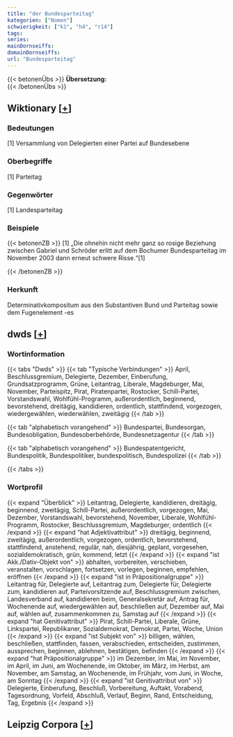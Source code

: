 ```yaml
---
title: "der Bundesparteitag"
kategorien: ["Nomen"]
schwierigkeit: ["k1", "h4", "r14"]
tags:
series:
mainDornseiffs:
domainDornseiffs:
url: "Bundesparteitag"
---
```


{{< betonenÜbs >}}
**Übersetzung:**  
{{< /betonenÜbs >}}

## Wiktionary [[+](https://de.wiktionary.org/wiki/Bundesparteitag)]

### Bedeutungen
[1] Versammlung von Delegierten einer Partei auf Bundesebene  

### Oberbegriffe
[1] Parteitag  

### Gegenwörter
[1] Landesparteitag  

### Beispiele
{{< betonenZB >}}
[1] „Die ohnehin nicht mehr ganz so rosige Beziehung zwischen Gabriel und Schröder erlitt auf dem Bochumer Bundesparteitag im November 2003 dann erneut schwere Risse.“[1]  

{{< /betonenZB >}}
### Herkunft
Determinativkompositum aus den Substantiven Bund und Parteitag sowie dem Fugenelement -es  



## dwds [[+](https://www.dwds.de/wb/Bundesparteitag)]

### Wortinformation
{{< tabs "Dwds" >}}
{{< tab "Typische Verbindungen" >}}
April, Beschlussgremium, Delegierte, Dezember, Einberufung, Grundsatzprogramm, Grüne, Leitantrag, Liberale, Magdeburger, Mai, November, Parteispitz, Pirat, Piratenpartei, Rostocker, Schill-Partei, Vorstandswahl, Wohlfühl-Programm, außerordentlich, beginnend, bevorstehend, dreitägig, kandidieren, ordentlich, stattfindend, vorgezogen, wiedergewählen, wiederwählen, zweitägig
{{< /tab >}}

{{< tab "alphabetisch vorangehend" >}}
Bundespartei, Bundesorgan, Bundesobligation, Bundesoberbehörde, Bundesnetzagentur
{{< /tab >}}

{{< tab "alphabetisch vorangehend" >}}
Bundespatentgericht, Bundespolitik, Bundespolitiker, bundespolitisch, Bundespolizei
{{< /tab >}}

{{< /tabs >}}

### Wortprofil
{{< expand "Überblick" >}} Leitantrag, Delegierte, kandidieren, dreitägig, beginnend, zweitägig, Schill-Partei, außerordentlich, vorgezogen, Mai, Dezember, Vorstandswahl, bevorstehend, November, Liberale, Wohlfühl-Programm, Rostocker, Beschlussgremium, Magdeburger, ordentlich {{< /expand >}}
{{< expand "hat Adjektivattribut" >}} dreitägig, beginnend, zweitägig, außerordentlich, vorgezogen, ordentlich, bevorstehend, stattfindend, anstehend, regulär, nah, diesjährig, geplant, vorgesehen, sozialdemokratisch, grün, kommend, letzt {{< /expand >}}
{{< expand "ist Akk./Dativ-Objekt von" >}} abhalten, vorbereiten, verschieben, veranstalten, vorschlagen, fortsetzen, vorlegen, beginnen, empfehlen, eröffnen {{< /expand >}}
{{< expand "ist in Präpositionalgruppe" >}} Leitantrag für, Delegierte auf, Leitantrag zum, Delegierte für, Delegierte zum, kandidieren auf, Parteivorsitzende auf, Beschlussgremium zwischen, Landesverband auf, kandidieren beim, Generalsekretär auf, Antrag für, Wochenende auf, wiedergewählen auf, beschließen auf, Dezember auf, Mai auf, wählen auf, zusammenkommen zu, Samstag auf {{< /expand >}}
{{< expand "hat Genitivattribut" >}} Pirat, Schill-Partei, Liberale, Grüne, Linkspartei, Republikaner, Sozialdemokrat, Demokrat, Partei, Woche, Union {{< /expand >}}
{{< expand "ist Subjekt von" >}} billigen, wählen, beschließen, stattfinden, fassen, verabschieden, entscheiden, zustimmen, aussprechen, beginnen, ablehnen, bestätigen, befinden {{< /expand >}}
{{< expand "hat Präpositionalgruppe" >}} im Dezember, im Mai, im November, im April, im Juni, am Wochenende, im Oktober, im März, im Herbst, am November, am Samstag, an Wochenende, im Frühjahr, vom Juni, in Woche, am Sonntag {{< /expand >}}
{{< expand "ist Genitivattribut von" >}} Delegierte, Einberufung, Beschluß, Vorbereitung, Auftakt, Vorabend, Tagesordnung, Vorfeld, Abschluß, Verlauf, Beginn, Rand, Entscheidung, Tag, Ergebnis {{< /expand >}}

## Leipzig Corpora [[+](https://corpora.uni-leipzig.de/en/res?word=Bundesparteitag&corpusId=deu_newscrawl-public_2018)]


